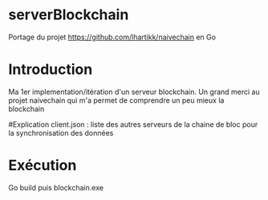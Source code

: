 # serverBlockchain
Portage du projet https://github.com/lhartikk/naivechain en Go

# Introduction
Ma 1er implementation/itération d'un serveur blockchain.
Un grand merci au projet naivechain qui m'a permet de comprendre un peu mieux la blockchain

#Explication
client.json : liste des autres serveurs de la chaine de bloc pour la synchronisation des données

# Exécution
  Go build puis blockchain.exe
